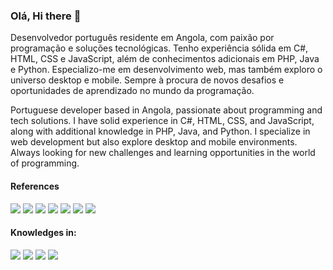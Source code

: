 ### Olá, Hi there 👋
Desenvolvedor português residente em Angola, com paixão por programação e soluções tecnológicas. Tenho experiência sólida em C#, HTML, CSS e JavaScript, além de conhecimentos adicionais em PHP, Java e Python. Especializo-me em desenvolvimento web, mas também exploro o universo desktop e mobile. Sempre à procura de novos desafios e oportunidades de aprendizado no mundo da programação.

Portuguese developer based in Angola, passionate about programming and tech solutions. I have solid experience in C#, HTML, CSS, and JavaScript, along with additional knowledge in PHP, Java, and Python. I specialize in web development but also explore desktop and mobile environments. Always looking for new challenges and learning opportunities in the world of programming.


#### References
![](https://img.shields.io/badge/OS-Windows-informational?style=flat&logo=windows&logoColor=white&color=red)
![](https://img.shields.io/badge/Editor-VisualCode-informational?style=flat&logo=visual-studio-code&logoColor=white&color=red)
![](https://img.shields.io/badge/Code-CSharp-informational?style=flat&logo=c-sharp&logoColor=white&color=red)
![](https://img.shields.io/badge/Code-Javascript-informational?style=flat&logo=javascript&logoColor=white&color=red)
![](https://img.shields.io/badge/Code-HTML-informational?style=flat&logo=htmlt&logoColor=white&color=red)
![](https://img.shields.io/badge/Code-CSS-informational?style=flat&logo=css&logoColor=white&color=red)
![](https://img.shields.io/badge/Code-SQL-informational?style=flat&logo=sql&logoColor=white&color=red)

#### Knowledges in:
![](https://img.shields.io/badge/Code-NodeJs-informational?style=flat&logo=nodejs&logoColor=white&color=2bbc8a)
![](https://img.shields.io/badge/Code-Python-informational?style=flat&logo=python&logoColor=white&color=2bbc8a)
![](https://img.shields.io/badge/Code-Java-informational?style=flat&logo=java&logoColor=white&color=2bbc8a)
![](https://img.shields.io/badge/Code-PHP-informational?style=flat&logo=php&logoColor=white&color=2bbc8a)
